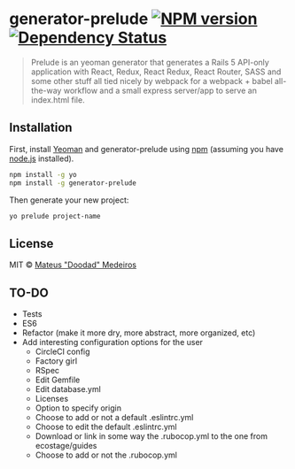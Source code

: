 # generator-prelude [![NPM version][npm-image]][npm-url] [![Dependency Status][daviddm-image]][daviddm-url]
> Prelude is an yeoman generator that generates a Rails 5 API-only application with React, Redux, React Redux, React Router, SASS and some other stuff all tied nicely by webpack for a webpack + babel all-the-way workflow and a small express server/app to serve an index.html file.

## Installation

First, install [Yeoman](http://yeoman.io) and generator-prelude using [npm](https://www.npmjs.com/) (assuming you have [node.js](https://nodejs.org/) installed).

```bash
npm install -g yo
npm install -g generator-prelude
```

Then generate your new project:

```bash
yo prelude project-name
```

## License

MIT © [Mateus &#34;Doodad&#34; Medeiros](https://github.com/mateusmedeiros)

## TO-DO

 * Tests
 * ES6
 * Refactor (make it more dry, more abstract, more organized, etc)
 * Add interesting configuration options for the user
   * CircleCI config
   * Factory girl
   * RSpec
   * Edit Gemfile
   * Edit database.yml
   * Licenses
   * Option to specify origin
   * Choose to add or not a default .eslintrc.yml
   * Choose to edit the default .eslintrc.yml
   * Download or link in some way the .rubocop.yml to the one from ecostage/guides
   * Choose to add or not the .rubocop.yml

[npm-image]: https://badge.fury.io/js/generator-prelude.svg
[npm-url]: https://npmjs.org/package/generator-prelude
[daviddm-image]: https://david-dm.org/mateusmedeiros/generator-prelude.svg?theme=shields.io
[daviddm-url]: https://david-dm.org/mateusmedeiros/generator-prelude
